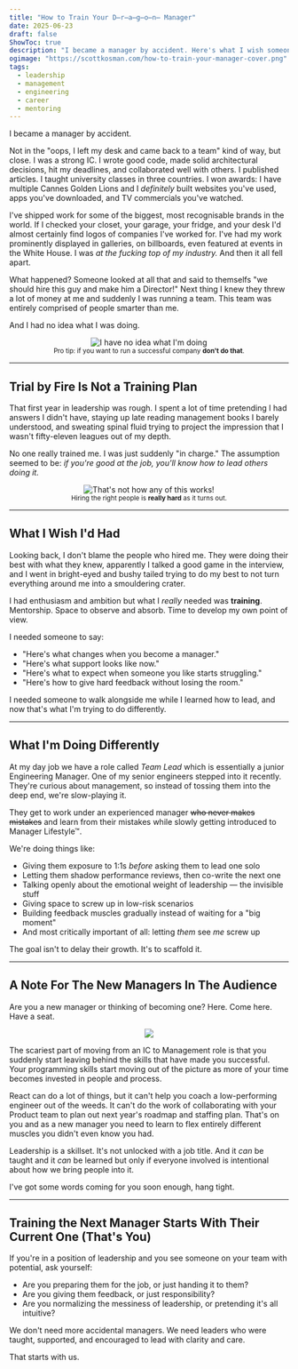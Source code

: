 ```yaml
---
title: "How to Train Your D̶r̶a̶g̶o̶n̶ Manager"
date: 2025-06-23
draft: false
ShowToc: true
description: "I became a manager by accident. Here's what I wish someone had done for me and how I'm doing it differently for the next generation."
ogimage: "https://scottkosman.com/how-to-train-your-manager-cover.png"
tags:
  - leadership
  - management
  - engineering
  - career
  - mentoring
---
```


I became a manager by accident.

Not in the "oops, I left my desk and came back to a team" kind of way, but close. I was a strong IC. I wrote good code, made solid architectural decisions, hit my deadlines, and collaborated well with others. I published articles. I taught university classes in three countries. I won awards: I have multiple Cannes Golden Lions and I _definitely_ built websites you've used, apps you've downloaded, and TV commercials you've watched. 

I've shipped work for some of the biggest, most recognisable brands in the world. If I checked your closet, your garage, your fridge, and your desk I'd almost certainly find logos of companies I've worked for. I've had my work prominently displayed in galleries, on billboards, even featured at events in the White House. I was _at the fucking top of my industry._ And then it all fell apart.

What happened? Someone looked at all that and said to themselfs "we should hire this guy and make him a Director!" Next thing I knew they threw a lot of money at me and suddenly I was running a team. This team was entirely comprised of people smarter than me. 

And I had no idea what I was doing.

<center><img alt="I have no idea what I'm doing" src="https://media4.giphy.com/media/v1.Y2lkPTc5MGI3NjExb2JzOWlyYWUzcThqczhhZzZydW5yM29jMHR3cmk0bzdlaTR3Y2UxcCZlcD12MV9pbnRlcm5hbF9naWZfYnlfaWQmY3Q9Zw/dGk3j2cMR4jao/giphy.gif"></center>

<center><small>Pro tip: if you want to run a successful company <strong>don't do that</strong>.</small></center>

---

## Trial by Fire Is Not a Training Plan

That first year in leadership was rough. I spent a lot of time pretending I had answers I didn't have, staying up late reading management books I barely understood, and sweating spinal fluid trying to project the impression that I wasn't fifty-eleven leagues out of my depth.

No one really trained me. I was just suddenly "in charge." The assumption seemed to be: _if you're good at the job, you'll know how to lead others doing it._

<center><img alt="That's not how any of this works!" src="https://media1.giphy.com/media/v1.Y2lkPTc5MGI3NjExaHBlaXZuMno4aWI4dzloMzdvZnM4czBrYjYwNWd4a2ZxYXpjZXl1ZSZlcD12MV9pbnRlcm5hbF9naWZfYnlfaWQmY3Q9Zw/r5SxJYcU21Auk/giphy.gif"></center>

<center><small>Hiring the right people is <strong>really hard</strong> as it turns out.</small></center>

---

## What I Wish I'd Had

Looking back, I don't blame the people who hired me. They were doing their best with what they knew, apparently I talked a good game in the interview, and I went in bright-eyed and bushy tailed trying to do my best to not turn everything around me into a smouldering crater. 

I had enthusiasm and ambition but what I _really_ needed was **training**. Mentorship. Space to observe and absorb. Time to develop my own point of view.

I needed someone to say:

- "Here's what changes when you become a manager."
- "Here's what support looks like now."
- "Here's what to expect when someone you like starts struggling."
- "Here's how to give hard feedback without losing the room."

I needed someone to walk alongside me while I learned how to lead, and now that's what I'm trying to do differently.

---

## What I'm Doing Differently

At my day job we have a role called _Team Lead_ which is essentially a junior Engineering Manager. One of my senior engineers stepped into it recently. They're curious about management, so instead of tossing them into the deep end, we're slow-playing it.

They get to work under an experienced manager <strike>who never makes mistakes</strike> and learn from their mistakes while slowly getting introduced to Manager Lifestyle™.

We're doing things like:

- Giving them exposure to 1:1s *before* asking them to lead one solo  
- Letting them shadow performance reviews, then co-write the next one  
- Talking openly about the emotional weight of leadership — the invisible stuff  
- Giving space to screw up in low-risk scenarios  
- Building feedback muscles gradually instead of waiting for a "big moment"
- And most critically important of all: letting *them* see *me* screw up

The goal isn't to delay their growth. It's to scaffold it.

---

## A Note For The New Managers In The Audience

Are you a new manager or thinking of becoming one? Here. Come here. Have a seat.

<center><small><img src="https://media4.giphy.com/media/v1.Y2lkPTZjMDliOTUyczNja3E5Y2FjbnBpYzZnZWVsajZvZG92NXR1ZzRtMHN4aXZzdDc5MiZlcD12MV9pbnRlcm5hbF9naWZfYnlfaWQmY3Q9Zw/3xqh9FxO2PpiU/giphy.gif"></small></center>

The scariest part of moving from an IC to Management role is that you suddenly start leaving behind the skills that have made you successful. Your programming skills start moving out of the picture as more of your time becomes invested in people and process. 

React can do a lot of things, but it can't help you coach a low-performing engineer out of the weeds. It can't do the work of collaborating with your Product team to plan out next year's roadmap and staffing plan. That's on you and as a new manager you need to learn to flex entirely different muscles you didn't even know you had. 

Leadership is a skillset. It's not unlocked with a job title. And it *can* be taught and it *can* be learned but only if everyone involved is intentional about how we bring people into it.

I've got some words coming for you soon enough, hang tight. 

---

## Training the Next Manager Starts With Their Current One (That's You)

If you're in a position of leadership and you see someone on your team with potential, ask yourself:

- Are you preparing them for the job, or just handing it to them?
- Are you giving them feedback, or just responsibility?
- Are you normalizing the messiness of leadership, or pretending it's all intuitive?

We don't need more accidental managers. We need leaders who were taught, supported, and encouraged to lead with clarity and care.

That starts with us.
